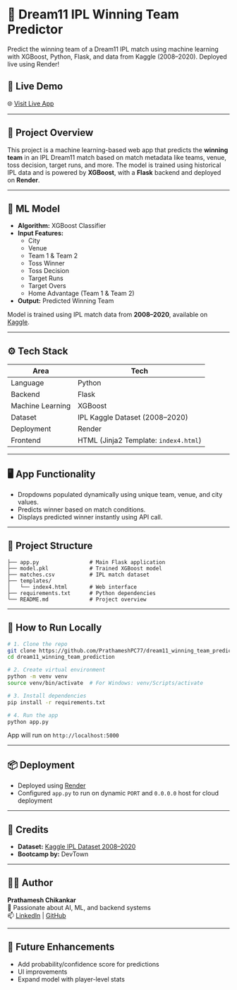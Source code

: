 
# 🏏 Dream11 IPL Winning Team Predictor

Predict the winning team of a Dream11 IPL match using machine learning with XGBoost, Python, Flask, and data from Kaggle (2008–2020). Deployed live using Render!

## 🚀 Live Demo

🌐 [Visit Live App](https://dream11-winning-team-prediction-g41k.onrender.com)  

---

## 📌 Project Overview

This project is a machine learning-based web app that predicts the **winning team** in an IPL Dream11 match based on match metadata like teams, venue, toss decision, target runs, and more. The model is trained using historical IPL data and is powered by **XGBoost**, with a **Flask** backend and deployed on **Render**.

---

## 🧠 ML Model

- **Algorithm:** XGBoost Classifier
- **Input Features:**
  - City
  - Venue
  - Team 1 & Team 2
  - Toss Winner
  - Toss Decision
  - Target Runs
  - Target Overs
  - Home Advantage (Team 1 & Team 2)
- **Output:** Predicted Winning Team

Model is trained using IPL match data from **2008–2020**, available on [Kaggle](https://www.kaggle.com/datasets/patrickb1912/ipl-complete-dataset-20082020).

---

## ⚙️ Tech Stack

| Area            | Tech                            |
|-----------------|----------------------------------|
| Language        | Python                           |
| Backend         | Flask                            |
| Machine Learning| XGBoost                          |
| Dataset         | IPL Kaggle Dataset (2008–2020)   |
| Deployment      | Render                           |
| Frontend        | HTML (Jinja2 Template: `index4.html`) |

---

## 🖥️ App Functionality

- Dropdowns populated dynamically using unique team, venue, and city values.
- Predicts winner based on match conditions.
- Displays predicted winner instantly using API call.

---

## 📁 Project Structure

```
├── app.py                # Main Flask application
├── model.pkl             # Trained XGBoost model
├── matches.csv           # IPL match dataset
├── templates/
│   └── index4.html       # Web interface
├── requirements.txt      # Python dependencies
└── README.md             # Project overview
```

---

## 🔧 How to Run Locally

```bash
# 1. Clone the repo
git clone https://github.com/PrathameshPC77/dream11_winning_team_prediction.git
cd dream11_winning_team_prediction

# 2. Create virtual environment
python -m venv venv
source venv/bin/activate  # For Windows: venv/Scripts/activate

# 3. Install dependencies
pip install -r requirements.txt

# 4. Run the app
python app.py
```

App will run on `http://localhost:5000`

---

## 📦 Deployment

- Deployed using [Render](https://render.com/)
- Configured `app.py` to run on dynamic `PORT` and `0.0.0.0` host for cloud deployment

---

## 🤝 Credits

- **Dataset:** [Kaggle IPL Dataset 2008–2020](https://www.kaggle.com/datasets/patrickb1912/ipl-complete-dataset-20082020)
- **Bootcamp by:** DevTown

---

## 🧑‍💻 Author

**Prathamesh Chikankar**  
🚀 Passionate about AI, ML, and backend systems  
📫 [LinkedIn](https://www.linkedin.com/in/prathamesh-c-1b8539223) | [GitHub](https://github.com/PrathameshPC77)

---

## 📌 Future Enhancements

- Add probability/confidence score for predictions
- UI improvements
- Expand model with player-level stats

